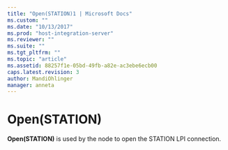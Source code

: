 ```yaml
---
title: "Open(STATION)1 | Microsoft Docs"
ms.custom: ""
ms.date: "10/13/2017"
ms.prod: "host-integration-server"
ms.reviewer: ""
ms.suite: ""
ms.tgt_pltfrm: ""
ms.topic: "article"
ms.assetid: 88257f1e-05bd-49fb-a82e-ac3ebe6ecb00
caps.latest.revision: 3
author: MandiOhlinger
manager: anneta
---
```

# Open(STATION)
**Open(STATION)** is used by the node to open the STATION LPI connection.